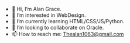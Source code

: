 - 👋 Hi, I’m Alan Grace.
- 👀 I’m interested in WebDesign.
- 🌱 I’m currently learning HTML/CSS/JS/Python.
- 💞️ I’m looking to collaborate on Oracle.
- 📫 How to reach me: Thealan1063@gmail.com


<!---
thealangrace/thealangrace is a ✨ special ✨ repository because its `README.md` (this file) appears on your GitHub profile.
You can click the Preview link to take a look at your changes.
--->
